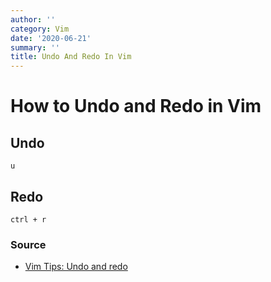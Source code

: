 ```yaml
---
author: ''
category: Vim
date: '2020-06-21'
summary: ''
title: Undo And Redo In Vim
---
```

# How to Undo and Redo in Vim

## Undo

`u`

## Redo

`ctrl + r`

### Source 

* [Vim Tips: Undo and redo](http://vim.wikia.com/wiki/Undo_and_Redo)

